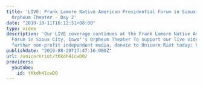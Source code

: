 ```yaml
---
title: 'LIVE: Frank Lamere Native American Presidential Forum in Sioux City, Iowa''s
  Orpheum Theater - Day 2'
date: "2019-10-11T16:12:51+08:00"
type: video
description: 'Our LIVE coverage continues at the Frank Lamere Native American Presidential
  Forum in Sioux City, Iowa''s Orpheum Theater To support our live video stream and
  further non-profit independent media, donate to Unicorn Riot today: https://unicornriot.ninja/support-our-work/'
publishdate: "2019-08-20T17:47:16.000Z"
url: /unicornriot/tKkdh41cwD0/
providers:
  youtube:
    id: tKkdh41cwD0
---
```

